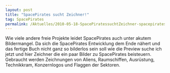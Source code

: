 ```yaml
---
layout: post
title: "SpacePirates sucht Zeichner!"
tag: SpacePirates
permalink: /Aktuelles/2010-05-18-SpacePiratessuchtZeichner-spacepirates
---
```



Wie viele andere freie Projekte leidet SpacePirates auch unter akutem Bildermangel. Da sich die SpacePirates Entwicklung dem Ende nähert und das fertige Buch nicht ganz so bilderlos sein soll wie die Preview suche ich jetzt und hier Zeichner die ein paar Bilder zu SpacePirates beisteuern. Gebraucht werden Zeichnungen von Aliens, Raumschiffen, Ausrüstung, Technikkram, Konzernlogos und Flaggen der Sektoren.
